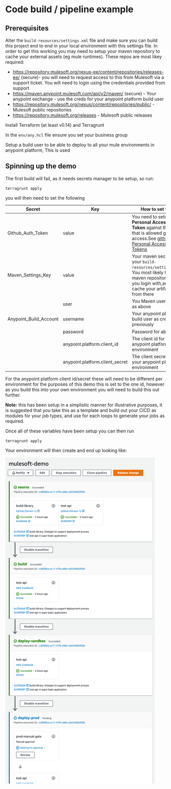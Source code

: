 # Code build / pipeline example

## Prerequisites

Alter the `build-resources/settings.xml` file and make sure you can build this project end to end in your 
local environment with this settings file.
In order to get this working you may need to setup your maven repository to cache your external assets (eg mule runtimes).
These repos are most likey required:

* https://repository.mulesoft.org/nexus-ee/content/repositories/releases-ee/ (secure)- you will need to request access
          to this from Mulesoft via a support ticket. You will need to login using the credentials provided from support
* https://maven.anypoint.mulesoft.com/api/v2/maven/ (secure) - Your anypoint exchange - use the creds for your anypoint
          platform build user
* https://repository.mulesoft.org/nexus/content/repositories/public/ - Mulesoft public repositories
* https://repository.mulesoft.org/releases - Mulesoft public releases

Install Terraform (at least v0.14) and Terragrunt

In the `env/any.hcl` file ensure you set your business group

Setup a build user to be able to deploy to all your mule environments in anypoint platform, This is used 

## Spinning up the demo

The first build will fail, as it needs secrets manager to be setup, so run:

```
terragrunt apply
```


you will then need to set the following

| Secret                 | Key                              | How to set this |
| ---------------------- | -------------------------------- | -------------- |
| Github_Auth_Token      | value                            | You need to setup a **Personal Access Token** against the user that is allowed github access.See [github - Personal Access Tokens](https://github.com/settings/tokens)
| Maven_Settings_Key     | value                            | Your maven secret in your `build-resources/settings.xml` You most likely have a maven repository that you login with,and then cache your artifacts from there
|                        | user                             | You Maven username as above
| Anypoint_Build_Account | username                         | Your anypoint platform build user as created previously
|                        | password                         | Password for above
|                        | anypoint.platform.client_id      | The client id for your anypoint platform environment
|                        | anypoint.platform.client_secret  | The client secret for your anypoint platform environment

For the anypoint platform client id/secret these will need to be different per environment for
the purposes of this demo this is set to the one id, however as you build this into your own environment
you will need to build this out further.


**Note:** this has been setup in a simplistic manner for illustrative purposes, it is suggested that you take this as a template and build out your CICD
as modules for your job types, and use for each loops to generate your jobs as required.

Once all of these variables have been setup you can then run
```
terragrunt apply
```

Your environment will then create and end up looking like:

![code pipeline](docs/mule-demo-codepipeline.png "Code Pipeline")
